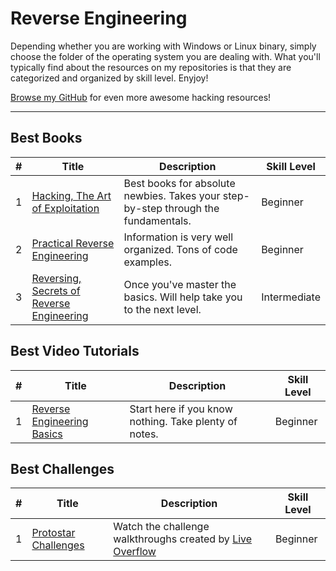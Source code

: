 # Reverse Engineering
Depending whether you are working with Windows or Linux binary, simply choose the folder of the operating system you are dealing with.  What you'll typically find about the resources on my repositories is that they are categorized and organized by skill level.  Enyjoy!

[Browse my GitHub](https://github.com/Kennyslaboratory?tab=repositories) for even more awesome hacking resources!

------------------

## Best Books
| # | Title | Description | Skill Level |
| --- | --- | --- | --- |
| 1 | [Hacking, The Art of Exploitation](https://www.amazon.com/Hacking-Art-Exploitation-Jon-Erickson/dp/1593271441) | Best books for absolute newbies. Takes your step-by-step through the fundamentals.| Beginner |
| 2 | [Practical Reverse Engineering](https://www.amazon.com/Practical-Reverse-Engineering-Reversing-Obfuscation/dp/1118787315) | Information is very well organized. Tons of code examples. | Beginner |
| 3 | [Reversing, Secrets of Reverse Engineering](https://www.amazon.com/Reversing-Secrets-Engineering-Eldad-Eilam/dp/0764574817) | Once you've master the basics.  Will help take you to the next level. | Intermediate |


## Best Video Tutorials
| # | Title | Description | Skill Level |
| --- | --- | --- | --- |
| 1 | [Reverse Engineering Basics](https://www.youtube.com/watch?v=a2EkORFcSZo) | Start here if you know nothing. Take plenty of notes. | Beginner |


## Best Challenges
| # | Title | Description | Skill Level |
| --- | --- | --- | --- |
| 1 | [Protostar Challenges](https://exploit-exercises.lains.space/protostar/stack0/) | Watch the challenge walkthroughs created by [Live Overflow](https://old.liveoverflow.com/binary_hacking/protostar/stack0.html) | Beginner |






